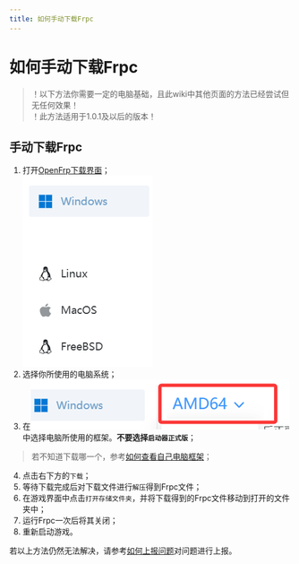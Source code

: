 ```yaml
---
title: 如何手动下载Frpc
---
```

# 如何手动下载Frpc
> ！以下方法你需要一定的电脑基础，且此wiki中其他页面的方法已经尝试但无任何效果！  
> ！此方法适用于1.0.1及以后的版本！

## 手动下载Frpc

1. 打开[OpenFrp下载界面](https://console.openfrp.net/download)；<br>
![侧边栏](../imgs/OFDside.png)
2. 选择你所使用的电脑系统；  
3. 在![框架选择](../imgs/OFDbeside.png)中选择电脑所使用的框架。**不要选择`启动器正式版`**；  
> 若不知道下载哪一个，参考[如何查看自己电脑框架](../../解决办法/CheckStructure)；  
4. 点击右下方的`下载`；  
5. 等待下载完成后对下载文件进行`解压`得到Frpc文件；  
6. 在游戏界面中点击`打开存储文件夹`，并将下载得到的Frpc文件移动到打开的文件夹中；  
7. 运行Frpc一次后将其关闭；
8. 重新启动游戏。  

若以上方法仍然无法解决，请参考[如何上报问题](../Report)对问题进行上报。